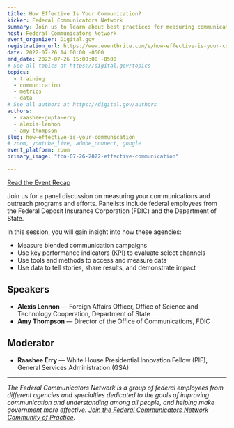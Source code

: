 ```yaml
---
title: How Effective Is Your Communication?
kicker: Federal Communicators Network
summary: Join us to learn about best practices for measuring communication and outreach efforts.
host: Federal Communicators Network
event_organizer: Digital.gov
registration_url: https://www.eventbrite.com/e/how-effective-is-your-communication-tickets-384235587987
date: 2022-07-26 14:00:00 -0500
end_date: 2022-07-26 15:00:00 -0500
# See all topics at https://digital.gov/topics
topics:
  - training
  - communication
  - metrics
  - data
# See all authors at https://digital.gov/authors
authors:
  - raashee-gupta-erry
  - alexis-lennon
  - amy-thompson
slug: how-effective-is-your-communication
# zoom, youtube_live, adobe_connect, google
event_platform: zoom
primary_image: "fcn-07-26-2022-effective-communication"

---
```


[Read the Event Recap](https://digital.gov/2022/09/15/webinar-recap-how-to-measure-effectiveness-of-your-digital-outreach-and-communications/)

Join us for a panel discussion on measuring your communications and outreach programs and efforts. Panelists include federal employees from the Federal Deposit Insurance Corporation (FDIC) and the Department of State.

In this session, you will gain insight into how these agencies:

* Measure blended communication campaigns
* Use key performance indicators (KPI) to evaluate select channels
* Use tools and methods to access and measure data
* Use data to tell stories, share results, and demonstrate impact 

## Speakers

* **Alexis Lennon** &mdash; Foreign Affairs Officer, Office of Science and Technology Cooperation, Department of State
* **Amy Thompson** &mdash; Director of the Office of Communications, FDIC

## Moderator

* **Raashee Erry** &mdash; White House Presidential Innovation Fellow (PIF), General Services Administration (GSA)

---

_The Federal Communicators Network is a group of federal employees from different agencies and specialties dedicated to the goals of improving communication and understanding among all people, and helping make government more effective. [Join the Federal Communicators Network Community of Practice](https://digital.gov/communities/federal-communicators-network/)._
